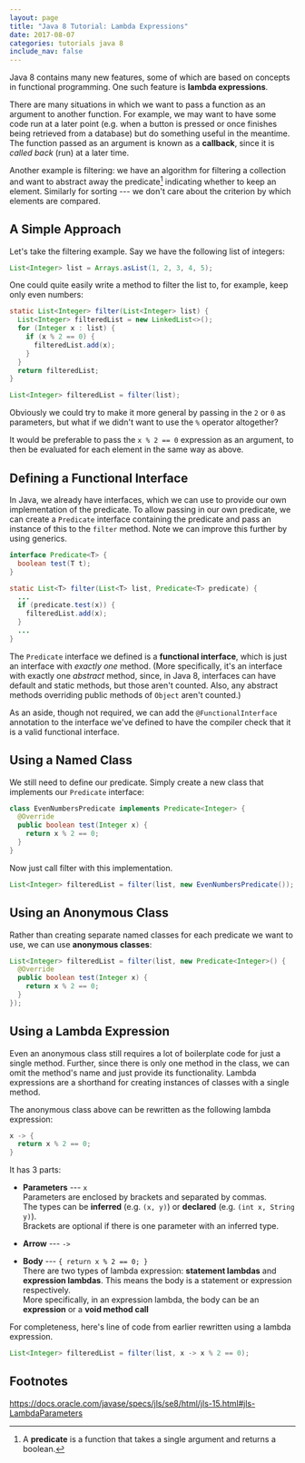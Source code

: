 ```yaml
---
layout: page
title: "Java 8 Tutorial: Lambda Expressions"
date: 2017-08-07
categories: tutorials java 8
include_nav: false
---
```

Java 8 contains many new features, some of which are based on concepts in functional programming. One such feature is **lambda expressions**.

There are many situations in which we want to pass a function as an argument to another function. For example, we may want to have some code run at a later point (e.g. when a button is pressed or once finishes being retrieved from a database) but do something useful in the meantime. The function passed as an argument is known as a **callback**, since it is *called back* (run) at a later time.

Another example is filtering: we have an algorithm for filtering a collection and want to abstract away the predicate[^1] indicating whether to keep an element. Similarly for sorting --- we don't care about the criterion by which elements are compared.

## A Simple Approach

Let's take the filtering example. Say we have the following list of integers:
```java
List<Integer> list = Arrays.asList(1, 2, 3, 4, 5);
```

One could quite easily write a method to filter the list to, for example, keep only even numbers:
```java
static List<Integer> filter(List<Integer> list) {
  List<Integer> filteredList = new LinkedList<>();
  for (Integer x : list) {
    if (x % 2 == 0) {
      filteredList.add(x);
    }
  }
  return filteredList;
}
```

```java
List<Integer> filteredList = filter(list);
```

Obviously we could try to make it more general by passing in the `2` or `0` as parameters, but what if we didn't want to use the `%` operator altogether?

It would be preferable to pass the `x % 2 == 0` expression as an argument, to then be evaluated for each element in the same way as above.

## Defining a Functional Interface
In Java, we already have interfaces, which we can use to provide our own implementation of the predicate. To allow passing in our own predicate, we can create a `Predicate` interface containing the predicate and pass an instance of this to the `filter` method. Note we can improve this further by using generics.

```java
interface Predicate<T> {
  boolean test(T t);
}
```

```java
static List<T> filter(List<T> list, Predicate<T> predicate) {
  ...
  if (predicate.test(x)) {
    filteredList.add(x);
  }
  ...
}
```

The `Predicate` interface we defined is a **functional interface**, which is just an interface with *exactly one* method. (More specifically, it's an interface with exactly one *abstract* method, since, in Java 8, interfaces can have default and static methods, but those aren't counted. Also, any abstract methods overriding public methods of `Object` aren't counted.)

As an aside, though not required, we can add the `@FunctionalInterface` annotation to the interface we've defined to have the compiler check that it is a valid functional interface.

## Using a Named Class
We still need to define our predicate. Simply create a new class that implements our `Predicate` interface:
```java
class EvenNumbersPredicate implements Predicate<Integer> {
  @Override
  public boolean test(Integer x) {
    return x % 2 == 0;
  }
}
```

Now just call filter with this implementation.
```java
List<Integer> filteredList = filter(list, new EvenNumbersPredicate());
```

## Using an Anonymous Class
Rather than creating separate named classes for each predicate we want to use, we can use **anonymous classes**:
```java
List<Integer> filteredList = filter(list, new Predicate<Integer>() {
  @Override
  public boolean test(Integer x) {
    return x % 2 == 0;
  }
});
```

## Using a Lambda Expression
Even an anonymous class still requires a lot of boilerplate code for just a single method. Further, since there is only one method in the class, we can omit the method's name and just provide its functionality. Lambda expressions are a shorthand for creating instances of classes with a single method.

The anonymous class above can be rewritten as the following lambda expression:
```java
x -> {
  return x % 2 == 0;
}
```

It has 3 parts:
* **Parameters** --- `x`  
  Parameters are enclosed by brackets and separated by commas.  
  The types can be **inferred** (e.g. `(x, y)`) or **declared** (e.g. `(int x, String y)`).  
  Brackets are optional if there is one parameter with an inferred type.

* **Arrow** --- `->`

* **Body** --- `{ return x % 2 == 0; }`  
  There are two types of lambda expression: **statement lambdas** and **expression lambdas**. This means the body is a statement or expression respectively.  
  More specifically, in an expression lambda, the body can be an **expression** or a **void method call**

For completeness, here's line of code from earlier rewritten using a lambda expression.
```java
List<Integer> filteredList = filter(list, x -> x % 2 == 0);
```

## Footnotes
[^1]: A **predicate** is a function that takes a single argument and returns a boolean.

https://docs.oracle.com/javase/specs/jls/se8/html/jls-15.html#jls-LambdaParameters
